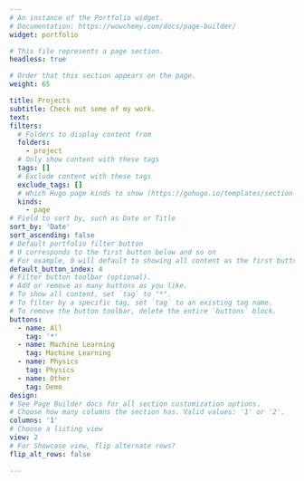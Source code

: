 ```yaml
---
# An instance of the Portfolio widget.
# Documentation: https://wowchemy.com/docs/page-builder/
widget: portfolio

# This file represents a page section.
headless: true

# Order that this section appears on the page.
weight: 65

title: Projects
subtitle: Check out some of my work.
text: 
filters:
  # Folders to display content from
  folders:
    - project
  # Only show content with these tags
  tags: []
  # Exclude content with these tags
  exclude_tags: []
  # Which Hugo page kinds to show (https://gohugo.io/templates/section-templates/#page-kinds)
  kinds:
    - page
# Field to sort by, such as Date or Title
sort_by: 'Date'
sort_ascending: false
# Default portfolio filter button
# 0 corresponds to the first button below and so on
# For example, 0 will default to showing all content as the first button below shows content with *any* tag
default_button_index: 4
# Filter button toolbar (optional).
# Add or remove as many buttons as you like.
# To show all content, set `tag` to "*".
# To filter by a specific tag, set `tag` to an existing tag name.
# To remove the button toolbar, delete the entire `buttons` block.
buttons:
  - name: All
    tag: '*'
  - name: Machine Learning
    tag: Machine Learning
  - name: Physics
    tag: Physics
  - name: Other
    tag: Demo
design:
# See Page Builder docs for all section customization options.
# Choose how many columns the section has. Valid values: '1' or '2'.
columns: '1'
# Choose a listing view
view: 2
# For Showcase view, flip alternate rows?
flip_alt_rows: false

---
```

